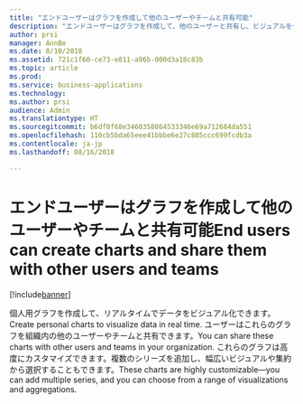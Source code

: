 ```yaml
---
title: "エンドユーザーはグラフを作成して他のユーザーやチームと共有可能"
description: "エンドユーザーはグラフを作成して、他のユーザーと共有し、ビジュアルを作成することができます"
author: prsi
manager: AnnBe
ms.date: 8/10/2018
ms.assetid: 721c1f60-ce73-e811-a96b-000d3a18c83b
ms.topic: article
ms.prod: 
ms.service: business-applications
ms.technology: 
ms.author: prsi
audience: Admin
ms.translationtype: HT
ms.sourcegitcommit: b6df0f68e3460358864533346e69a712684da551
ms.openlocfilehash: 110cb5bda65eee41bbbe6e27c805ccc699fcdb3a
ms.contentlocale: ja-jp
ms.lasthandoff: 08/16/2018

---
```

# <a name="end-users-can-create-charts-and-share-them-with-other-users-and-teams"></a><span data-ttu-id="def92-103">エンドユーザーはグラフを作成して他のユーザーやチームと共有可能</span><span class="sxs-lookup"><span data-stu-id="def92-103">End users can create charts and share them with other users and teams</span></span>


[!include[banner](../../includes/banner.md)]

<span data-ttu-id="def92-104">個人用グラフを作成して、リアルタイムでデータをビジュアル化できます。</span><span class="sxs-lookup"><span data-stu-id="def92-104">Create personal charts to visualize data in real time.</span></span> <span data-ttu-id="def92-105">ユーザーはこれらのグラフを組織内の他のユーザーやチームと共有できます。</span><span class="sxs-lookup"><span data-stu-id="def92-105">You can share these charts with other users and teams in your organization.</span></span> <span data-ttu-id="def92-106">これらのグラフは高度にカスタマイズできます。複数のシリーズを追加し、幅広いビジュアルや集約から選択することもできます。</span><span class="sxs-lookup"><span data-stu-id="def92-106">These charts are highly customizable—you can add multiple series, and you can choose from a range of visualizations and aggregations.</span></span>

